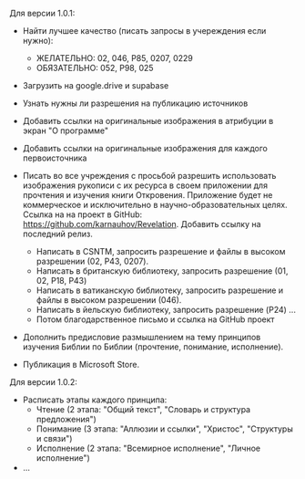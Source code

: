 Для версии 1.0.1:
- Найти лучшее качество (писать запросы в учереждения если нужно): 
    - ЖЕЛАТЕЛЬНО: 02, 046, P85, 0207, 0229
    - ОБЯЗАТЕЛЬНО: 052, P98, 025 
- Загрузить на google.drive и supabase
- Узнать нужны ли разрешения на публикацию источников
- Добавить ссылки на оригинальные изображения в атрибуции в экран "О программе"
- Добавить ссылки на оригинальные изображения для каждого первоисточника 

- Писать во все учреждения с просьбой разрешить использовать изображения рукописи с их ресурса в своем приложении для прочтения и изучения книги Откровения. Приложение будет не коммерческое и исключительно в научно-образовательных целях. Ссылка на на проект в GitHub: https://github.com/karnauhov/Revelation. Добавить ссылку на последний релиз.
  - Написать в CSNTM, запросить разрешение и файлы в высоком разрешении (02, P43, 0207).
  - Написать в британскую библиотеку, запросить разрешение (01, 02, P18, P43)
  - Написать в ватиканскую библиотеку, запросить разрешение и файлы в высоком разрешении (046).
  - Написать в йельскую библиотеку, запросить разрешение (P24)
  ...
  - Потом благодарственное письмо и ссылка на GitHub проект

- Дополнить предисловие размышлением на тему принципов изучения Библии по Библии (прочтение, понимание, исполнение).
- Публикация в Microsoft Store.

Для версии 1.0.2:
- Расписать этапы каждого принципа:
  - Чтение (2 этапа: "Общий текст", "Словарь и структура предложения")
  - Понимание (3 этапа: "Аллюзии и ссылки", "Христос", "Структуры и связи")
  - Исполнение (2 этапа: "Всемирное исполнение", "Личное исполнение")
- ...
